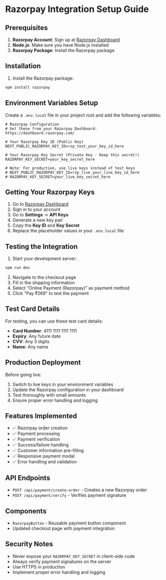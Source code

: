 # Razorpay Integration Setup Guide

## Prerequisites

1. **Razorpay Account**: Sign up at [Razorpay Dashboard](https://dashboard.razorpay.com/)
2. **Node.js**: Make sure you have Node.js installed
3. **Razorpay Package**: Install the Razorpay package

## Installation

1. Install the Razorpay package:
```bash
npm install razorpay
```

## Environment Variables Setup

Create a `.env.local` file in your project root and add the following variables:

```env
# Razorpay Configuration
# Get these from your Razorpay Dashboard: https://dashboard.razorpay.com/

# Your Razorpay Key ID (Public Key)
NEXT_PUBLIC_RAZORPAY_KEY_ID=rzp_test_your_key_id_here

# Your Razorpay Key Secret (Private Key - Keep this secret!)
RAZORPAY_KEY_SECRET=your_key_secret_here

# Note: For production, use live keys instead of test keys
# NEXT_PUBLIC_RAZORPAY_KEY_ID=rzp_live_your_live_key_id_here
# RAZORPAY_KEY_SECRET=your_live_key_secret_here
```

## Getting Your Razorpay Keys

1. Go to [Razorpay Dashboard](https://dashboard.razorpay.com/)
2. Sign in to your account
3. Go to **Settings** → **API Keys**
4. Generate a new key pair
5. Copy the **Key ID** and **Key Secret**
6. Replace the placeholder values in your `.env.local` file

## Testing the Integration

1. Start your development server:
```bash
npm run dev
```

2. Navigate to the checkout page
3. Fill in the shipping information
4. Select "Online Payment (Razorpay)" as payment method
5. Click "Pay ₹269" to test the payment

## Test Card Details

For testing, you can use these test card details:

- **Card Number**: 4111 1111 1111 1111
- **Expiry**: Any future date
- **CVV**: Any 3 digits
- **Name**: Any name

## Production Deployment

Before going live:

1. Switch to live keys in your environment variables
2. Update the Razorpay configuration in your dashboard
3. Test thoroughly with small amounts
4. Ensure proper error handling and logging

## Features Implemented

- ✅ Razorpay order creation
- ✅ Payment processing
- ✅ Payment verification
- ✅ Success/failure handling
- ✅ Customer information pre-filling
- ✅ Responsive payment modal
- ✅ Error handling and validation

## API Endpoints

- `POST /api/payment/create-order` - Creates a new Razorpay order
- `POST /api/payment/verify` - Verifies payment signature

## Components

- `RazorpayButton` - Reusable payment button component
- Updated checkout page with payment integration

## Security Notes

- Never expose your `RAZORPAY_KEY_SECRET` in client-side code
- Always verify payment signatures on the server
- Use HTTPS in production
- Implement proper error handling and logging 